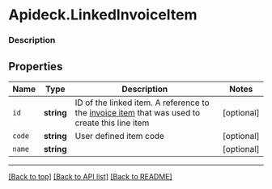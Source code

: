 # Apideck.LinkedInvoiceItem

### Description

## Properties
Name | Type | Description | Notes
------------ | ------------- | ------------- | -------------
`id` | **string** | ID of the linked item. A reference to the [invoice item](https://developers.apideck.com/apis/accounting/reference#tag/Invoice-Items) that was used to create this line item | [optional] 
`code` | **string** | User defined item code | [optional] 
`name` | **string** |  | [optional] 





---

[[Back to top]](#) [[Back to API list]](../../../../README.md#documentation-for-api-endpoints) [[Back to README]](../../../../README.md)


